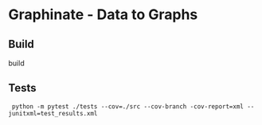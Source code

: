 # Graphinate - Data to Graphs

## Build

build

## Tests

```shell
 python -m pytest ./tests --cov=./src --cov-branch -cov-report=xml --junitxml=test_results.xml
```